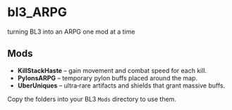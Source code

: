 # bl3_ARPG
turning BL3 into an ARPG one mod at a time

## Mods

* **KillStackHaste** – gain movement and combat speed for each kill.
* **PylonsARPG** – temporary pylon buffs placed around the map.
* **UberUniques** – ultra‑rare artifacts and shields that grant massive buffs.

Copy the folders into your BL3 `Mods` directory to use them.
